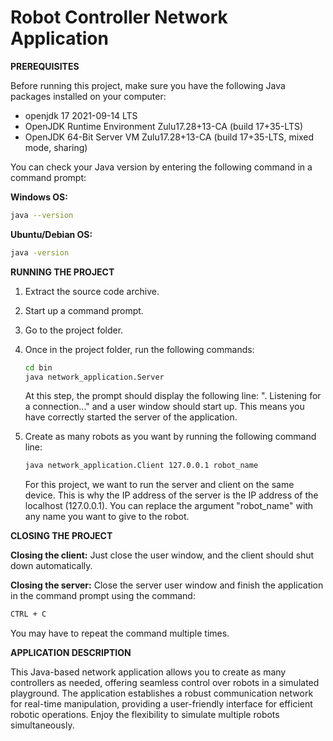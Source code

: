# Robot Controller Network Application

**PREREQUISITES**

Before running this project, make sure you have the following Java packages installed on your computer:

- openjdk 17 2021-09-14 LTS
- OpenJDK Runtime Environment Zulu17.28+13-CA (build 17+35-LTS)
- OpenJDK 64-Bit Server VM Zulu17.28+13-CA (build 17+35-LTS, mixed mode, sharing)

You can check your Java version by entering the following command in a command prompt:

**Windows OS:**
```bash
java --version
```

**Ubuntu/Debian OS:**
```bash
java -version
```

**RUNNING THE PROJECT**

1. Extract the source code archive.
2. Start up a command prompt.
3. Go to the project folder.
4. Once in the project folder, run the following commands:

    ```bash
    cd bin
    java network_application.Server
    ```

    At this step, the prompt should display the following line: ". Listening for a connection..." and a user window should start up. This means you have correctly started the server of the application.

5. Create as many robots as you want by running the following command line:

    ```bash
    java network_application.Client 127.0.0.1 robot_name
    ```

    For this project, we want to run the server and client on the same device. This is why the IP address of the server is the IP address of the localhost (127.0.0.1). You can replace the argument "robot_name" with any name you want to give to the robot.

**CLOSING THE PROJECT**

**Closing the client:**
Just close the user window, and the client should shut down automatically.

**Closing the server:**
Close the server user window and finish the application in the command prompt using the command:
```bash
CTRL + C
```
You may have to repeat the command multiple times.

**APPLICATION DESCRIPTION**

This Java-based network application allows you to create as many controllers as needed, offering seamless control over robots in a simulated playground. The application establishes a robust communication network for real-time manipulation, providing a user-friendly interface for efficient robotic operations. Enjoy the flexibility to simulate multiple robots simultaneously.
